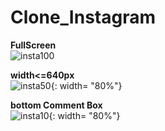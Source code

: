 # Clone_Instagram

**FullScreen** </br>
![insta100](https://user-images.githubusercontent.com/125597330/219616600-b3f98a54-a446-42e2-bfe4-89a3a7da8072.png)

**width<=640px** </br>
![insta50](https://user-images.githubusercontent.com/125597330/219616893-1c391745-6737-42b4-ba80-557647133c48.png){: width= "80%"}

**bottom Comment Box** </br>
![insta10](https://user-images.githubusercontent.com/125597330/219621452-5d29eebb-76a6-4ac6-b0e6-5b1f55512b66.png){: width= "80%"}
